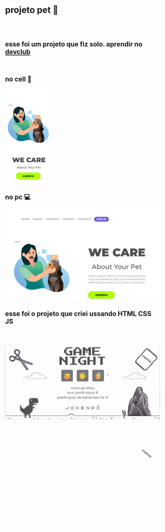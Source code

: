 <h1> projeto pet 🐶 </h1>
<br>
<br>
<h2>esse foi um projeto que fiz solo. aprendir no <a href="https://aulas.devclub.com.br/m/lessons/git-github-devclub-full-stack">devclub</a></h2>
<div display="inline-block">
<br>
<h2> no cell 📱 </h2>
    <img src="https://github.com/juniorrastafara16-svg/primeiro-respositorio/blob/main/Captura%20de%20tela%202025-09-28%20143747.png?raw=true" img/  width="150">
<h2> no pc 💻 </h2>
    <img src="https://github.com/juniorrastafara16-svg/primeiro-respositorio/blob/main/Captura%20de%20tela%202025-09-28%20142913.png?raw=true" img/ width="600" >

<h2> esse foi  o  projeto  que  criei ussando  HTML CSS JS </h2>
<br>
<br>
<br>
<img src= https://raw.githubusercontent.com/juniorrastafara16-svg/primeiro-respositorio/1b522b4cfe498396e528708e49a6e0fa560b8462/jokenpo/Captura%20de%20tela%202025-10-20%20192837.png>
<br>
<br>
<br>
<br>
<br>
<img src= https://github.com/juniorrastafara16-svg/primeiro-respositorio/blob/main/jokenpo/White%20Gray%20Modern%20Pixel%20Dino%20Trivia%20Game%20Night%20Presentation.gif?raw=true/ margin-top=15px >
